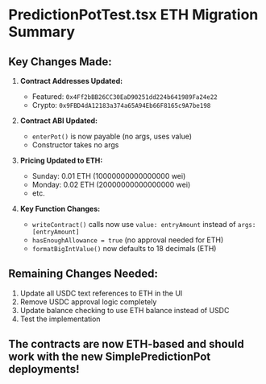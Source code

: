 # PredictionPotTest.tsx ETH Migration Summary

## Key Changes Made:

1. **Contract Addresses Updated:**
   - Featured: `0x4Ff2bBB26CC30EaD90251dd224b641989Fa24e22`
   - Crypto: `0x9FBD4dA12183a374a65A94Eb66F8165c9A7be198`

2. **Contract ABI Updated:**
   - `enterPot()` is now payable (no args, uses value)
   - Constructor takes no args

3. **Pricing Updated to ETH:**
   - Sunday: 0.01 ETH (10000000000000000 wei)
   - Monday: 0.02 ETH (20000000000000000 wei)
   - etc.

4. **Key Function Changes:**
   - `writeContract()` calls now use `value: entryAmount` instead of `args: [entryAmount]`
   - `hasEnoughAllowance = true` (no approval needed for ETH)
   - `formatBigIntValue()` now defaults to 18 decimals (ETH)

## Remaining Changes Needed:

1. Update all USDC text references to ETH in the UI
2. Remove USDC approval logic completely 
3. Update balance checking to use ETH balance instead of USDC
4. Test the implementation

## The contracts are now ETH-based and should work with the new SimplePredictionPot deployments!